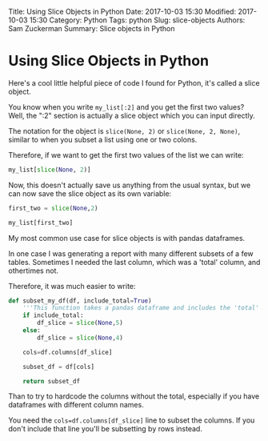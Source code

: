 Title: Using Slice Objects in Python
Date: 2017-10-03 15:30
Modified: 2017-10-03 15:30
Category: Python
Tags: python
Slug: slice-objects
Authors: Sam Zuckerman
Summary: Slice objects in Python


# Using Slice Objects in Python

Here's a cool little helpful piece of code I found for Python, it's called a slice object.

You know when you write `my_list[:2]` and you get the first two values? Well, the ":2" section is actually a slice object which you can input directly.

The notation for the object is `slice(None, 2)` or `slice(None, 2, None)`, similar to when you subset a list using one or two colons.

Therefore, if we want to get the first two values of the list we can write:

```python
my_list[slice(None, 2)]
```

Now, this doesn't actually save us anything from the usual syntax, but we can now save the slice object as its own variable:

```python
first_two = slice(None,2)

my_list[first_two]
```

My most common use case for slice objects is with pandas dataframes.

In one case I was generating a report with many different subsets of a few tables. Sometimes I needed the last column, which was a 'total' column, and othertimes not.

Therefore, it was much easier to write:

```python
def subset_my_df(df, include_total=True)
	'''This function takes a pandas dataframe and includes the 'total' column at the end, or not.'''
	if include_total:
		df_slice = slice(None,5)
	else:
		df_slice = slice(None,4)

	cols=df.columns[df_slice]

	subset_df = df[cols]

	return subset_df
```


Than to try to hardcode the columns without the total, especially if you have dataframes with different column names.

You need the `cols=df.columns[df_slice]` line to subset the columns.  If you don't include that line you'll be subsetting by rows instead.